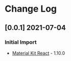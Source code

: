 # Change Log


## [0.0.1] 2021-07-04
### Initial Import

- [Material Kit React](https://github.com/creativetimofficial/material-kit-react) - 1.10.0
